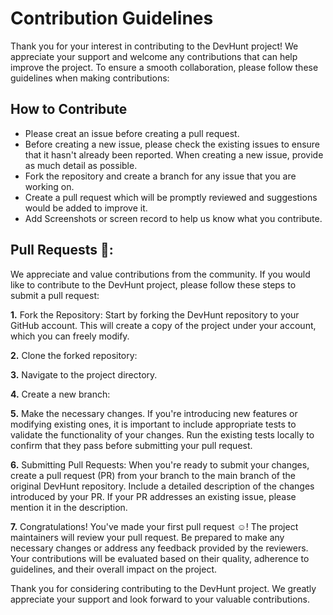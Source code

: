# Contribution Guidelines

Thank you for your interest in contributing to the DevHunt project! We appreciate your support and welcome any contributions that can help improve the project. To ensure a smooth collaboration, please follow these guidelines when making contributions:

## How to Contribute 
- Please creat an issue before creating a pull request.
- Before creating a new issue, please check the existing issues to ensure that it hasn't already been reported. When creating a new issue, provide as much detail as possible.
- Fork the repository and create a branch for any issue that you are working on.
- Create a pull request which will be promptly reviewed and suggestions would be added to improve it.
- Add Screenshots or screen record to help us know what you contribute.

## Pull Requests 🚀:
We appreciate and value contributions from the community. If you would like to contribute to the DevHunt project, please follow these steps to submit a pull request:

**1.** Fork the Repository:
Start by forking the DevHunt repository to your GitHub account. This will create a copy of the project under your account, which you can freely modify.

**2.** Clone the forked repository:

**3.** Navigate to the project directory.

**4.** Create a new branch:

**5.** Make the necessary changes.
If you're introducing new features or modifying existing ones, it is important to include appropriate tests to validate the functionality of your changes. Run the existing tests locally to confirm that they pass before submitting your pull request.

**6.**  Submitting Pull Requests:
When you're ready to submit your changes, create a pull request (PR) from your branch to the main branch of the original DevHunt repository. Include a detailed description of the changes introduced by your PR. If your PR addresses an existing issue, please mention it in the description.

**7.** Congratulations! You've made your first pull request ☺!
The project maintainers will review your pull request. Be prepared to make any necessary changes or address any feedback provided by the reviewers. Your contributions will be evaluated based on their quality, adherence to guidelines, and their overall impact on the project.


Thank you for considering contributing to the DevHunt project. We greatly appreciate your support and look forward to your valuable contributions.





